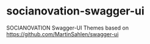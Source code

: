 # socianovation-swagger-ui
SOCIANOVATION Swagger-UI Themes based on https://github.com/MartinSahlen/swagger-ui
